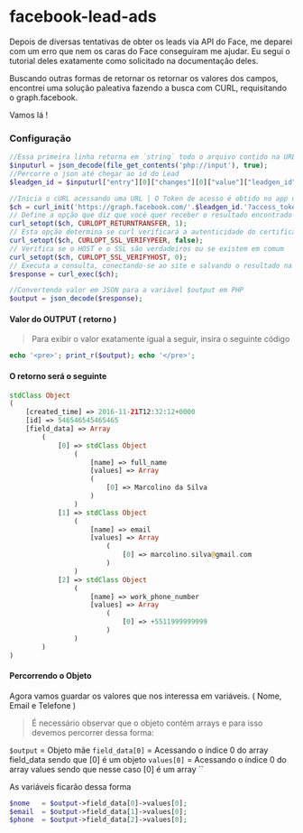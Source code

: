 # facebook-lead-ads

Depois de diversas tentativas de obter os leads via API do Face, me deparei com um erro que nem os caras do Face conseguiram me ajudar. Eu segui o tutorial deles exatamente como solicitado na documentação deles.

Buscando outras formas de retornar os retornar os valores dos campos, encontrei uma solução paleativa fazendo a busca com CURL, requisitando o graph.facebook.

Vamos lá !

### Configuração

```php
//Essa primeira linha retorna em `string` todo o arquivo contido na URL setada | Analisa a string codificada JSON e converte em uma variável
$inputurl = json_decode(file_get_contents('php://input'), true);
//Percorre o json até chegar ao id do Lead
$leadgen_id = $inputurl["entry"][0]["changes"][0]["value"]["leadgen_id"];

//Inicia o cURL acessando uma URL | O Token de acesso é obtido no app que você criou
$ch = curl_init('https://graph.facebook.com/'.$leadgen_id.'?access_token=<TOKEN_DE_ACESSO>');
// Define a opção que diz que você quer receber o resultado encontrado
curl_setopt($ch, CURLOPT_RETURNTRANSFER, 1);
// Esta opção determina se curl verificará a autenticidade do certificado. Os valores podem ser TRUE ou FALSE e/ou 1 para TRUE e 0 para FALSE
curl_setopt($ch, CURLOPT_SSL_VERIFYPEER, false);
// Verifica se o HOST e o SSL são verdadeiros ou se existem em comum
curl_setopt($ch, CURLOPT_SSL_VERIFYHOST, 0);
// Executa a consulta, conectando-se ao site e salvando o resultado na variável $response
$response = curl_exec($ch);

//Convertendo valor em JSON para a variável $output em PHP
$output = json_decode($response);
```

#### Valor do OUTPUT ( retorno )
> Para exibir o valor exatamente igual a seguir, insira o seguinte código

```php
echo '<pre>'; print_r($output); echo '</pre>';
```
#### O retorno será o seguinte

```php
stdClass Object
(
	[created_time] => 2016-11-21T12:32:12+0000
	[id] => 546546545465465
	[field_data] => Array
		(
			[0] => stdClass Object
				(
					[name] => full_name
					[values] => Array
					(
						[0] => Marcolino da Silva
					)
				)
			[1] => stdClass Object
				(
					[name] => email
					[values] => Array
						(
							[0] => marcolino.silva@gmail.com
						)
				)
			[2] => stdClass Object
				(
					[name] => work_phone_number
					[values] => Array
						(
							[0] => +5511999999999
						)
				)
		)
)
```

#### Percorrendo o Objeto
Agora vamos guardar os valores que nos interessa em variáveis. ( Nome, Email e Telefone )

>É necessário observar que o objeto contém arrays e para isso devemos percorrer dessa forma:

`$output` = Objeto mãe
`field_data[0]` = Acessando o índice 0 do array field_data sendo que [0] é um objeto
`values[0]` = Acessando o índice 0 do array values sendo que nesse caso [0] é um array
``

As variáveis ficarão dessa forma


```php
$nome 	= $output->field_data[0]->values[0];
$email 	= $output->field_data[1]->values[0];
$phone 	= $output->field_data[2]->values[0];
```